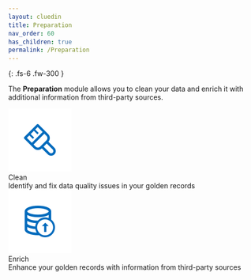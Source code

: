 ```yaml
---
layout: cluedin
title: Preparation
nav_order: 60
has_children: true
permalink: /Preparation
---
```


{: .fs-6 .fw-300 }

The **Preparation** module allows you to clean your data and enrich it with additional information from third-party sources.

<div class="card-line">
  <div class="card" href="/preparation/clean">
    <div class="icon"><img src="/assets/icons/clean.svg" alt="clean"/></div>
    <div class="title">Clean</div>
    <div class="content">Identify and fix data quality issues in your golden records</div>
  </div>
   <div class="card" href="/preparation/enricher">
    <div class="icon"><img src="/assets/icons/enrich.svg" alt="enrich"/></div>
    <div class="title">Enrich</div>
    <div class="content">Enhance your golden records with information from third-party sources</div>
  </div>
</div>